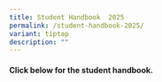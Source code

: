```yaml
---
title: Student Handbook  2025
permalink: /student-handbook-2025/
variant: tiptap
description: ""
---
```

<h4><strong>Click below for the student handbook.</strong></h4>
<p></p>
<p></p>